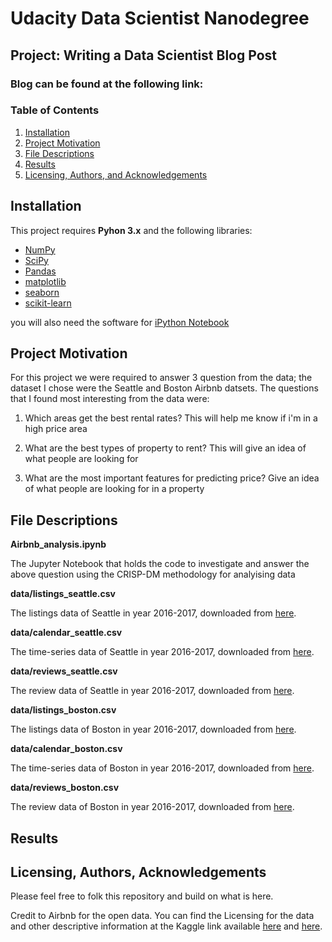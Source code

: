 
# Udacity Data Scientist Nanodegree 
## Project: Writing a Data Scientist Blog Post

### Blog can be found at the following link: 

### Table of Contents

1. [Installation](#installation)
2. [Project Motivation](#motivation)
3. [File Descriptions](#files)
4. [Results](#results)
5. [Licensing, Authors, and Acknowledgements](#licensing)

## Installation <a name="installation"></a>

This project requires **Pyhon 3.x** and the following libraries:
- [NumPy](http://www.numpy.org/)
- [SciPy](https://www.scipy.org/)
- [Pandas](http://pandas.pydata.org)
- [matplotlib](http://matplotlib.org/)
- [seaborn](https://seaborn.pydata.org/)
- [scikit-learn](http://scikit-learn.org/stable/)

you will also need the software for [iPython Notebook](http://ipython.org/notebook.html)

## Project Motivation<a name="motivation"></a>

For this project we were required to answer 3 question from the data; the dataset I chose were the Seattle and Boston Airbnb datsets. The questions that I found most interesting from the data were:
1. Which areas get the best rental rates? This will help me know if i'm in a high price area 

2. What are the best types of property to rent? This will give an idea of what people are looking for

3. What are the most important features for predicting price? Give an idea of what people are looking for in a property


## File Descriptions <a name="files"></a>

**Airbnb_analysis.ipynb**

The Jupyter Notebook that holds the code to investigate and answer the above question using the CRISP-DM methodology for analyising data  

**data/listings_seattle.csv**

The listings data of Seattle in year 2016-2017, downloaded from [here](https://www.kaggle.com/airbnb/seattle/data).

**data/calendar_seattle.csv**

The time-series data of Seattle in year 2016-2017, downloaded from [here](https://www.kaggle.com/airbnb/seattle/data).

**data/reviews_seattle.csv**

The review data of Seattle in year 2016-2017, downloaded from [here](https://www.kaggle.com/airbnb/seattle/data).

**data/listings_boston.csv**

The listings data of Boston in year 2016-2017, downloaded from [here](https://www.kaggle.com/airbnb/boston).

**data/calendar_boston.csv**

The time-series data of Boston in year 2016-2017, downloaded from [here](https://www.kaggle.com/airbnb/boston).

**data/reviews_boston.csv**

The review data of Boston in year 2016-2017, downloaded from [here](https://www.kaggle.com/airbnb/boston).


## Results<a name="results"></a>



## Licensing, Authors, Acknowledgements<a name="licensing"></a>

Please feel free to folk this repository and build on what is here.

Credit to Airbnb for the open data.
You can find the Licensing for the data and other descriptive information at the Kaggle link available [here](https://www.kaggle.com/airbnb/seattle) and [here](https://www.kaggle.com/airbnb/boston).


